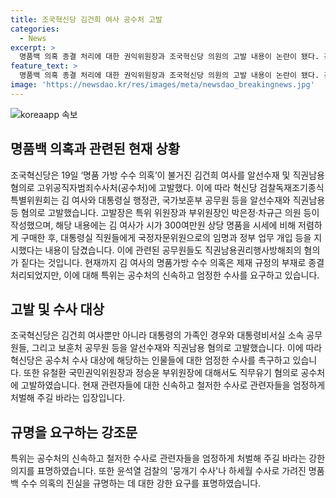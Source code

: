 ```yaml
---
title: 조국혁신당 김건희 여사 공수처 고발
categories:
  - News
excerpt: >
  명품백 의혹 종결 처리에 대한 권익위원장과 조국혁신당 의원의 고발 내용이 논란이 됐다. 김건희 여사의 명품가방 수수 의혹과 관련, 고위공직자범죄수사처(공수처)에 대한 고발이 이뤄졌다. 김 여사의 알선수재와 직권남용 등의 혐의뿐만 아니라 고위 공무원들의 관여도 포함돼 논란이 커지고 있다. 추가로, 국민권익위원장과 부위원장에 대해서도 직무유기 혐의로 공수처에 고발된 상황이다.
feature_text: >
  명품백 의혹 종결 처리에 대한 권익위원장과 조국혁신당 의원의 고발 내용이 논란이 됐다. 김건희 여사의 명품가방 수수 의혹과 관련, 고위공직자범죄수사처(공수처)에 대한 고발이 이뤄졌다. 김 여사의 알선수재와 직권남용 등의 혐의뿐만 아니라 고위 공무원들의 관여도 포함돼 논란이 커지고 있다. 추가로, 국민권익위원장과 부위원장에 대해서도 직무유기 혐의로 공수처에 고발된 상황이다.
image: 'https://newsdao.kr/res/images/meta/newsdao_breakingnews.jpg'
---
```


<p><img src="https://newsdao.kr/res/images/meta/newsdao_breakingnews.jpg" alt="koreaapp 속보" /></p>

<h2 data-ke-size="size26">명품백 의혹과 관련된 현재 상황</h2>

<p data-ke-size="size16">조국혁신당은 19일 ‘명품 가방 수수 의혹’이 불거진 김건희 여사를 알선수재 및 직권남용 혐의로 고위공직자범죄수사처(공수처)에 고발했다. 이에 따라 혁신당 검찰독재조기종식특별위원회는 김 여사와 대통령실 행정관, 국가보훈부 공무원 등을 알선수재와 직권남용 등 혐의로 고발했습니다. 고발장은 특위 위원장과 부위원장인 박은정·차규근 의원 등이 작성했으며, 해당 내용에는 김 여사가 시가 300여만원 상당 명품을 시세에 비해 저렴하게 구매한 후, 대통령실 직원들에게 국정자문위원으로의 임명과 정부 업무 개입 등을 지시했다는 내용이 담겼습니다. 이에 관련된 공무원들도 직권남용권리행사방해죄의 혐의가 짙다는 것입니다. 현재까지 김 여사의 명품가방 수수 의혹은 제재 규정의 부재로 종결 처리되었지만, 이에 대해 특위는 공수처의 신속하고 엄정한 수사를 요구하고 있습니다.</p>

<h2 data-ke-size="size26">고발 및 수사 대상</h2>

<p data-ke-size="size16">조국혁신당은 김건희 여사뿐만 아니라 대통령의 가족인 경우와 대통령비서실 소속 공무원들, 그리고 보훈처 공무원 등을 알선수재와 직권남용 혐의로 고발했습니다. 이에 따라 혁신당은 공수처 수사 대상에 해당하는 인물들에 대한 엄정한 수사를 촉구하고 있습니다. 또한 유철환 국민권익위원장과 정승윤 부위원장에 대해서도 직무유기 혐의로 공수처에 고발하였습니다. 현재 관련자들에 대한 신속하고 철저한 수사로 관련자들을 엄정하게 처벌해 주길 바라는 입장입니다.</p>

<h2 data-ke-size="size26">규명을 요구하는 강조문</h2>

<p data-ke-size="size16">특위는 공수처의 신속하고 철저한 수사로 관련자들을 엄정하게 처벌해 주길 바라는 강한 의지를 표명하였습니다. 또한 윤석열 검찰의 '뭉개기 수사'나 하세월 수사로 가려진 명품백 수수 의혹의 진실을 규명하는 데 대한 강한 요구를 표명하였습니다.</p>

